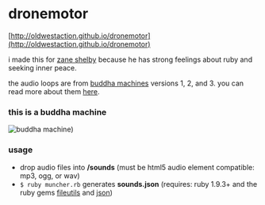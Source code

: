 # dronemotor

[http://oldwestaction.github.io/dronemotor](http://oldwestaction.github.io/dronemotor)

i made this for [zane shelby](http://github.com/zane) because he has strong feelings about ruby and seeking inner peace.

the audio loops are from [buddha machines](http://en.wikipedia.org/wiki/FM3) versions 1, 2, and 3. you can read more about them [here](http://www.fm3buddhamachine.com).

### this is a buddha machine

![buddha machine)](http://www.codingcolor.com/wp-content/uploads/2009/09/buddhamachine-b.gif)

### usage

+ drop audio files into **/sounds** (must be html5 audio element compatible: mp3, ogg, or wav)
+ `$ ruby muncher.rb` generates **sounds.json** (requires: ruby 1.9.3+ and the ruby gems [fileutils](http://rubygems.org/gems/fileutils) and [json](http://rubygems.org/gems/json))
